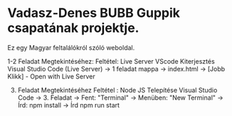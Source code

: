 # Vadasz-Denes BUBB Guppik csapatának projektje.

Ez egy Magyar feltalálókról szóló weboldal.

1-2 Feladat Megtekintéséhez:
Feltétel: Live Server VScode Kiterjesztés
Visual Studio Code (Live Server) -> 1 feladat mappa -> index.html -> [Jobb Klikk] - Open with Live Server


3. Feladat Megtekintéséhez
Feltétel : Node JS Telepítése
Visual Studio Code -> 3. Feladat -> Fent: "Terminal" -> Menüben: "New Terminal" -> Írd: npm install -> Írd npm run start